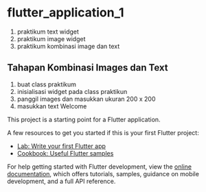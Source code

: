 # flutter_application_1

1. praktikum text widget
2. praktikum image widget
3. praktikum kombinasi image dan text

## Tahapan Kombinasi Images dan Text

1. buat class praktikum
2. inisialisasi widget pada class praktikun
3. panggil images dan masukkan ukuran 200 x 200
4. masukkan text Welcome

This project is a starting point for a Flutter application.

A few resources to get you started if this is your first Flutter project:

- [Lab: Write your first Flutter app](https://docs.flutter.dev/get-started/codelab)
- [Cookbook: Useful Flutter samples](https://docs.flutter.dev/cookbook)

For help getting started with Flutter development, view the
[online documentation](https://docs.flutter.dev/), which offers tutorials,
samples, guidance on mobile development, and a full API reference.
